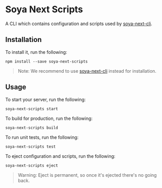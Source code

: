 # Soya Next Scripts
A CLI which contains configuration and scripts used by [soya-next-cli](../soya-next-cli).

## Installation
To install it, run the following:
```
npm install --save soya-next-scripts
```

> Note: We recommend to use [soya-next-cli](../soya-next-cli) instead for installation.

## Usage
To start your server, run the following:
```
soya-next-scripts start
```

To build for production, run the following:
```
soya-next-scripts build
```

To run unit tests, run the following:
```
soya-next-scripts test
```

To eject configuration and scripts, run the following:
```
soya-next-scripts eject
```
> Warning: Eject is permanent, so once it's ejected there's no going back.
